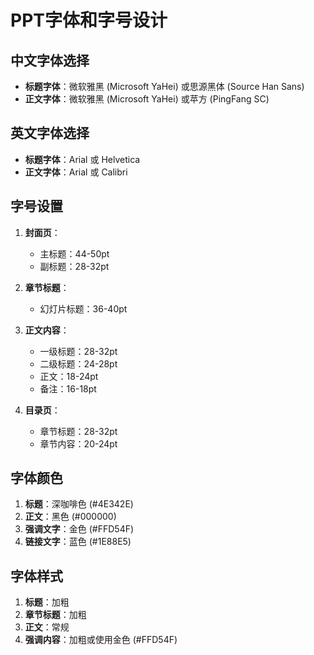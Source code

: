 # PPT字体和字号设计

## 中文字体选择
- **标题字体**：微软雅黑 (Microsoft YaHei) 或思源黑体 (Source Han Sans)
- **正文字体**：微软雅黑 (Microsoft YaHei) 或苹方 (PingFang SC)

## 英文字体选择
- **标题字体**：Arial 或 Helvetica
- **正文字体**：Arial 或 Calibri

## 字号设置
1. **封面页**：
   - 主标题：44-50pt
   - 副标题：28-32pt

2. **章节标题**：
   - 幻灯片标题：36-40pt

3. **正文内容**：
   - 一级标题：28-32pt
   - 二级标题：24-28pt
   - 正文：18-24pt
   - 备注：16-18pt

4. **目录页**：
   - 章节标题：28-32pt
   - 章节内容：20-24pt

## 字体颜色
1. **标题**：深咖啡色 (#4E342E)
2. **正文**：黑色 (#000000)
3. **强调文字**：金色 (#FFD54F)
4. **链接文字**：蓝色 (#1E88E5)

## 字体样式
1. **标题**：加粗
2. **章节标题**：加粗
3. **正文**：常规
4. **强调内容**：加粗或使用金色 (#FFD54F)